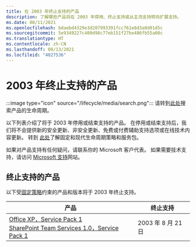 ```yaml
---
title: 在 2003 年终止支持的产品
description: 了解哪些产品将在 2003 年停用、终止支持或从主流支持转向扩展支持。
ms.date: 08/11/2021
ms.openlocfilehash: bdaebd4329e3d207993391fcc761e8d3a0d01d5c
ms.sourcegitcommit: 5e9349227c409d98c77eb151f27be486fb55a00c
ms.translationtype: HT
ms.contentlocale: zh-CN
ms.lasthandoff: 08/13/2021
ms.locfileid: "4027536"
---
```

# <a name="products-ending-support-in-2003"></a>2003 年终止支持的产品

:::image type="icon" source="/lifecycle/media/search.png":::
请转到[此处](/lifecycle/products/)搜索产品的生命周期。

以下列表介绍了将于 2003 年停用或结束支持的产品。 在停用或结束支持后，我们将不会提供新的安全更新、非安全更新、免费或付费辅助支持选项或在线技术内容更新。 转到 [此处](/lifecycle/overview/product-end-of-support-overview)了解固定和现代生命周期策略和服务包。

如果对产品支持有任何疑问，请联系你的 Microsoft 客户代表。 如果需要技术支持，请访问 [Microsoft 支持](https://support.microsoft.com/contactus/?ws=support)网站。





## <a name="products-reaching-end-of-support"></a>终止支持的产品

以下受[固定策略](/lifecycle/policies/fixed)约束的产品和版本将于 2003 年终止支持。

| 产品 | 终止支持 |
| --- | --- |
| [Office XP，Service Pack 1](/lifecycle/products/office-xp?branch=live)<br>[SharePoint Team Services 1.0，Service Pack 1](/lifecycle/products/sharepoint-team-services-10?branch=live)<br> | 2003 年 8 月 21 日 |


